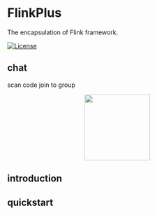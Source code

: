 # FlinkPlus
The encapsulation of Flink framework.


[![License](https://img.shields.io/badge/license-Apache%202-4EB1BA.svg)](https://www.apache.org/licenses/LICENSE-2.0.html)

## chat

scan code join to group 
<div align="center"><img width="150" height="150" src="https://github.com/xu20160924/FlinkPlus/blob/master/doc/image/ww.jpg"/></div>



## introduction

## quickstart
